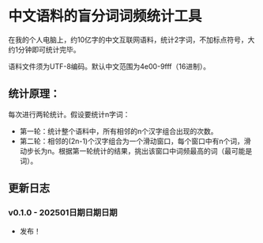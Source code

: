 ﻿# 中文语料的盲分词词频统计工具

在我的个人电脑上，约10亿字的中文互联网语料，统计2字词，不加标点符号，大约1分钟即可统计完毕。

语料文件须为UTF-8编码。默认中文范围为4e00-9fff（16进制）。

## 统计原理：

每次进行两轮统计。假设要统计n字词：

- 第一轮：统计整个语料中，所有相邻的n个汉字组合出现的次数。
- 第二轮：相邻的(2n-1)个汉字组合为一个滑动窗口，每个窗口中有n个词，滑动步长为n。根据第一轮统计的结果，挑出该窗口中词频最高的词（最可能是词）。

## 更新日志

### v0.1.0 - 202501日期日期日期

- 发布！